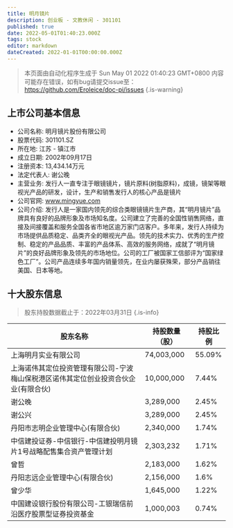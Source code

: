 ```yaml
---
title: 明月镜片
description: 创业板 - 文教休闲 - 301101
published: true
date: 2022-05-01T01:40:23.000Z
tags: stock
editor: markdown
dateCreated: 2022-01-01T00:00:00.000Z
---
```


> 本页面由自动化程序生成于 Sun May 01 2022 01:40:23 GMT+0800
> 内容可能存在错误，如有bug请提交issue至：https://github.com/Eroleice/doc-pi/issues
{.is-warning}

## 上市公司基本信息
- 公司名称: 明月镜片股份有限公司
- 股票代码: 301101.SZ
- 所在地: 江苏 - 镇江市
- 成立日期: 2002年09月17日
- 注册资本: 13,434.14万元
- 法定代表人: 谢公晚
- 主营业务: 发行人一直专注于眼镜镜片，镜片原料(树脂原料)，成镜，镜架等眼视光产品的研发，设计，生产和销售发行人的核心产品是镜片
- 公司官网: www.mingyue.com
- 公司介绍: 发行人是一家国内领先的综合类眼镜镜片生产商，其“明月镜片”品牌具有良好的品牌形象及市场知名度。公司建立了完善的全国性销售网络，直接及间接覆盖和服务全国各省市地区逾万家门店客户。多年来，发行人持续为市场提供品质稳定、品类齐全的眼视光产品。领先的技术实力、优秀的生产控制、稳定的产品品质、丰富的产品体系、高效的服务网络，成就了“明月镜片”的良好品牌形象及领先的市场地位。公司的工厂被国家工信部评为“国家绿色工厂”。公司产品连续多年国内销量领先，在业内屡获殊荣，部分产品销往美国、日本等地。


## 十大股东信息
> 股东持股数据截止于：2022年03月31日
{.is-info}

| 股东名称 | 持股数量（股） | 持股比例 |
| --- | --- | --- |
| 上海明月实业有限公司 | 74,003,000 | 55.09% |
| 上海诺伟其定位投资管理有限公司-宁波梅山保税港区诺伟其定位创业投资合伙企业(有限合伙) | 10,000,000 | 7.44% |
| 谢公晚 | 3,289,000 | 2.45% |
| 谢公兴 | 3,289,000 | 2.45% |
| 丹阳市志明企业管理中心(有限合伙) | 2,340,000 | 1.74% |
| 中信建投证券-中信银行-中信建投明月镜片1号战略配售集合资产管理计划 | 2,303,232 | 1.71% |
| 曾哲 | 2,183,000 | 1.62% |
| 丹阳志远企业管理中心(有限合伙) | 2,156,000 | 1.6% |
| 曾少华 | 1,645,000 | 1.22% |
| 中国建设银行股份有限公司-工银瑞信前沿医疗股票型证券投资基金 | 1,000,003 | 0.74% |




